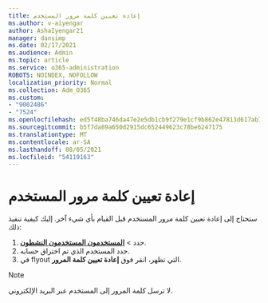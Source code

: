 ```yaml
---
title: إعادة تعيين كلمة مرور المستخدم
ms.author: v-aiyengar
author: AshaIyengar21
manager: dansimp
ms.date: 02/17/2021
ms.audience: Admin
ms.topic: article
ms.service: o365-administration
ROBOTS: NOINDEX, NOFOLLOW
localization_priority: Normal
ms.collection: Adm_O365
ms.custom:
- "9002486"
- "7524"
ms.openlocfilehash: ed5f48ba746da47e2e5db1cb9f279e1cf9b862e47813d617ab7df18ed64725ed
ms.sourcegitcommit: b5f7da89a650d2915dc652449623c78be6247175
ms.translationtype: MT
ms.contentlocale: ar-SA
ms.lasthandoff: 08/05/2021
ms.locfileid: "54119163"
---
```

# <a name="reset-the-users-password"></a>إعادة تعيين كلمة مرور المستخدم

ستحتاج إلى إعادة تعيين كلمة مرور المستخدم قبل القيام بأي شيء آخر. إليك كيفية تنفيذ ذلك:

1. حدد   >  **[المستخدمون المستخدمون النشطون](https://go.microsoft.com/fwlink/p/?linkid=834822)**.
1. حدد المستخدم الذي تم اختراق حسابه.
1. في flyout التي تظهر، انقر فوق **إعادة تعيين كلمة المرور**.

> [!NOTE]
> لا ترسل كلمة المرور إلى المستخدم عبر البريد الإلكتروني.
